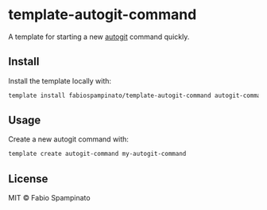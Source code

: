 # template-autogit-command

A template for starting a new [autogit](https://github.com/fabiospampinato/autogit) command quickly.

## Install

Install the template locally with:

```sh
template install fabiospampinato/template-autogit-command autogit-command
```

## Usage

Create a new autogit command with:

```sh
template create autogit-command my-autogit-command
```

## License

MIT © Fabio Spampinato
